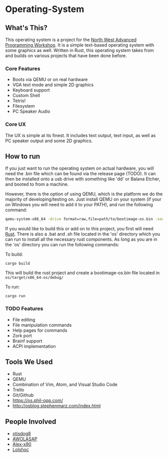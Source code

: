 # Operating-System

## What's This?
This operating system is a project for the [North West Advanced Programming Workshop](http://nwapw.org/). It is a simple text-based operating system with some graphics as well. Written in Rust, this operating system takes from and builds on various projects that have been done before.

### Core Features
- Boots via QEMU or on real hardware
- VGA text mode and simple 2D graphics
- Keyboard support
- Custom Shell
- Tetris!
- Filesystem
- PC Speaker Audio

### Core UX
The UX is simple at its finest. It includes text output, text input, as well as PC speaker output and some 2D graphics.

## How to run
If you just want to run the operating system on actual hardware, you will need the .bin file which can be found via the release page (TODO). It can then be installed onto a usb drive with something like 'dd' or Balana Etcher, and booted to from a machine.

However, there is the option of using QEMU, which is the platform we do the majority of developing/testing on. Just install QEMU on your system (if your on Windows you will need to add it to your PATH), and run the following command:

```bash
qemu-system-x86_64 -drive format=raw,file=path/to/bootimage-os.bin -soundhw pcspk
```

If you would like to build this or add on to this project, you first will need [Rust](https://www.rust-lang.org/tools/install). There is also a .bat and .sh file located in the 'os' directory which you can run to install all the necessary rust components. As long as you are in the 'os' directory you can run the following commands:

To build:
```
cargo build
```
This will build the rust project and create a bootimage-os.bin file located in `os/target/x86_64-os/debug/`

To run:
```
cargo run
```

### TODO Features
- File editing
- File manipulation commands
- Help pages for commands
- Zork port
- Brainf support
- ACPI implementation

## Tools We Used
- Rust
- QEMU
- Combination of Vim, Atom, and Visual Studio Code
- Trello
- Git/Github
- https://os.phil-opp.com/
- http://osblog.stephenmarz.com/index.html

## People Involved
- [otisdog8](https://github.com/otisdog8)
- [AWOLASAP](https://github.com/AWOLASAP)
- [Alex-x90](https://github.com/Alex-x90)
- [Lolshoc](https://github.com/Lolshoc)

